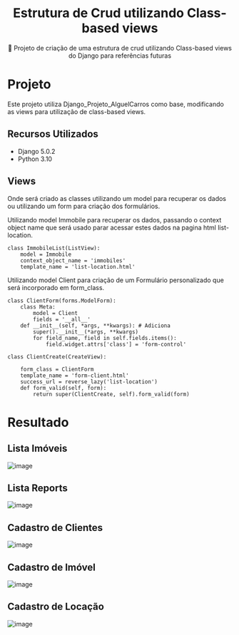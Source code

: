<H1 align="center">Estrutura de Crud utilizando Class-based views</H1>
<p align="center">🚀 Projeto de criação de uma estrutura de crud utilizando Class-based views do Django para referências futuras</p>

# Projeto 
Este projeto utiliza Django_Projeto_AlguelCarros como base, modificando as views para utilização de class-based views.

## Recursos Utilizados

* Django 5.0.2
* Python 3.10



## Views
Onde será criado as classes utilizando um model para recuperar os dados ou utilizando um form para criação dos formulários.


Utilizando model Immobile para recuperar os dados, passando o context object name que será usado parar acessar estes dados na pagina html list-location.
```
class ImmobileList(ListView):  
    model = Immobile  
    context_object_name = 'immobiles'  
    template_name = 'list-location.html'
 ```

Utilizando model Client para criação de um Formulário personalizado que será incorporado em form_class.
```
class ClientForm(forms.ModelForm):
    class Meta:
        model = Client
        fields = '__all__'
    def __init__(self, *args, **kwargs): # Adiciona 
        super().__init__(*args, **kwargs)  
        for field_name, field in self.fields.items():   
            field.widget.attrs['class'] = 'form-control'
```

```
class ClientCreate(CreateView):

    form_class = ClientForm
    template_name = 'form-client.html'
    success_url = reverse_lazy('list-location')
    def form_valid(self, form):
        return super(ClientCreate, self).form_valid(form)
```



# Resultado

## Lista Imóveis
![image](https://github.com/lucasmargui/Django_Projeto_AluguelImovel/assets/157809964/f13bc223-0a25-4055-a009-3ffecc040ca7)

## Lista Reports
![image](https://github.com/lucasmargui/Django_Projeto_AluguelImovel/assets/157809964/285aa3d7-b7d1-4065-a928-5f1d2fd6d0f6)

## Cadastro de Clientes
![image](https://github.com/lucasmargui/Django_Projeto_AluguelImovel/assets/157809964/fd4dee1f-9738-4406-963c-29cee9e9655c)

## Cadastro de Imóvel
![image](https://github.com/lucasmargui/Django_Projeto_AluguelImovel/assets/157809964/a4722f64-2b6b-4d6b-8568-aa8e2045c1cb)

## Cadastro de Locação
![image](https://github.com/lucasmargui/Django_Projeto_AluguelImovel/assets/157809964/b77195b3-8ee3-430b-8566-e879843a7aa2)






